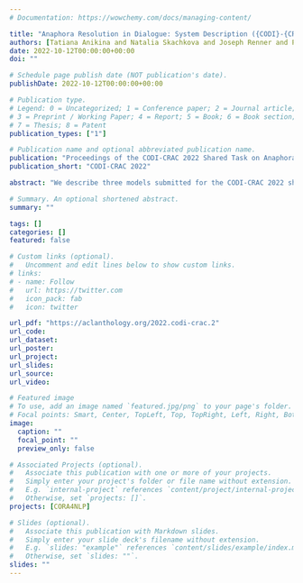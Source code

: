 ```yaml
---
# Documentation: https://wowchemy.com/docs/managing-content/

title: "Anaphora Resolution in Dialogue: System Description ({CODI}-{CRAC} 2022 Shared Task)"
authors: [Tatiana Anikina and Natalia Skachkova and Joseph Renner and Priyansh Trivedi]
date: 2022-10-12T00:00:00+00:00
doi: ""

# Schedule page publish date (NOT publication's date).
publishDate: 2022-10-12T00:00:00+00:00

# Publication type.
# Legend: 0 = Uncategorized; 1 = Conference paper; 2 = Journal article;
# 3 = Preprint / Working Paper; 4 = Report; 5 = Book; 6 = Book section;
# 7 = Thesis; 8 = Patent
publication_types: ["1"]

# Publication name and optional abbreviated publication name.
publication: "Proceedings of the CODI-CRAC 2022 Shared Task on Anaphora, Bridging, and Discourse Deixis in Dialogue"
publication_short: "CODI-CRAC 2022"

abstract: "We describe three models submitted for the CODI-CRAC 2022 shared task. To perform identity anaphora resolution, we test several combinations of the incremental clustering approach based on the Workspace Coreference System (WCS) with other coreference models. The best result is achieved by adding the “cluster merging” version of the coref-hoi model, which brings up to 10.33% improvement1 over vanilla WCS clustering. Discourse deixis resolution is implemented as multi-task learning: we combine the learning objective of coref-hoi with anaphor type classification. We adapt the higher-order resolution model introduced in Joshi et al. (2019) for bridging resolution given gold mentions and anaphors."

# Summary. An optional shortened abstract.
summary: ""

tags: []
categories: []
featured: false

# Custom links (optional).
#   Uncomment and edit lines below to show custom links.
# links:
# - name: Follow
#   url: https://twitter.com
#   icon_pack: fab
#   icon: twitter

url_pdf: "https://aclanthology.org/2022.codi-crac.2"
url_code: 
url_dataset: 
url_poster:
url_project:
url_slides:
url_source:
url_video:

# Featured image
# To use, add an image named `featured.jpg/png` to your page's folder. 
# Focal points: Smart, Center, TopLeft, Top, TopRight, Left, Right, BottomLeft, Bottom, BottomRight.
image:
  caption: ""
  focal_point: ""
  preview_only: false

# Associated Projects (optional).
#   Associate this publication with one or more of your projects.
#   Simply enter your project's folder or file name without extension.
#   E.g. `internal-project` references `content/project/internal-project/index.md`.
#   Otherwise, set `projects: []`.
projects: [CORA4NLP]

# Slides (optional).
#   Associate this publication with Markdown slides.
#   Simply enter your slide deck's filename without extension.
#   E.g. `slides: "example"` references `content/slides/example/index.md`.
#   Otherwise, set `slides: ""`.
slides: ""
---
```

